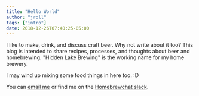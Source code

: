 ```yaml
---
title: "Hello World"
author: "jroll"
tags: ["intro"]
date: 2018-12-26T07:40:25-05:00
---
```


I like to make, drink, and discuss craft beer. Why not write about it too?
This blog is intended to share recipes, processes, and thoughts about
beer and homebrewing. "Hidden Lake Brewing" is the working name for my
home brewery.

<!--more-->

I may wind up mixing some food things in here too. :D

You can [email me](mailto:jim@jimrollenhagen.com) or find me on the
[Homebrewchat slack](https://homebrew.chat).
